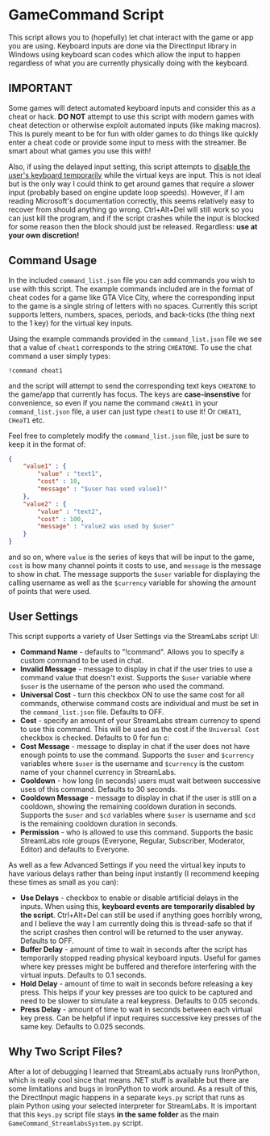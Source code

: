 # GameCommand Script

This script allows you to (hopefully) let chat interact with the game or app you are using. Keyboard inputs are done via the DirectInput library in Windows using keyboard scan codes which allow the input to happen regardless of what you are currently physically doing with the keyboard. 

## IMPORTANT

Some games will detect automated keyboard inputs and consider this as a cheat or hack. **DO NOT** attempt to use this script with modern games with cheat detection or otherwise exploit automated inputs (like making macros). This is purely meant to be for fun with older games to do things like quickly enter a cheat code or provide some input to mess with the streamer. Be smart about what games you use this with!

Also, if using the delayed input setting, this script attempts to [disable the user's keyboard temporarily](https://docs.microsoft.com/en-us/windows/win32/api/winuser/nf-winuser-blockinput) while the virtual keys are input. This is not ideal but is the only way I could think to get around games that require a slower input (probably based on engine update loop speeds). However, if I am reading Microsoft's documentation correctly, this seems relatively easy to recover from should anything go wrong. Ctrl+Alt+Del will still work so you can just kill the program, and if the script crashes while the input is blocked for some reason then the block should just be released. Regardless: **use at your own discretion!**

## Command Usage

In the included `command_list.json` file you can add commands you wish to use with this script. The example commands included are in the format of cheat codes for a game like GTA Vice City, where the corresponding input to the game is a single string of letters with no spaces. Currently this script supports letters, numbers, spaces, periods, and back-ticks (the thing next to the 1 key) for the virtual key inputs.

Using the example commands provided in the `command_list.json` file we see that a value of `cheat1` corresponds to the string `CHEATONE`. To use the chat command a user simply types:
```
!command cheat1
```
and the script will attempt to send the corresponding text keys `CHEATONE` to the game/app that currently has focus. The keys are **case-insenstive** for convenience, so even if you name the command `cHeAt1` in your `command_list.json` file, a user can just type `cheat1` to use it! Or `CHEAT1`, `CHeaT1` etc.

Feel free to completely modify the `command_list.json` file, just be sure to keep it in the format of:
```json
{
    "value1" : {
        "value" : "text1",
        "cost" : 10,
        "message" : "$user has used value1!"
    },
    "value2" : {
        "value" : "text2",
        "cost" : 100,
        "message" : "value2 was used by $user"
    }
}
```
and so on, where `value` is the series of keys that will be input to the game, `cost` is how many channel points it costs to use, and `message` is the message to show in chat. The message supports the `$user` variable for displaying the calling username as well as the `$currency` variable for showing the amount of points that were used.

## User Settings

This script supports a variety of User Settings via the StreamLabs script UI:

- **Command Name** - defaults to "!command". Allows you to specify a custom command to be used in chat.
- **Invalid Message** - message to display in chat if the user tries to use a command value that doesn't exist. Supports the `$user` variable where `$user` is the username of the person who used the command.
- **Universal Cost** - turn this checkbox ON to use the same cost for all commands, otherwise command costs are individual and must be set in the `command_list.json` file. Defaults to OFF.
- **Cost** - specify an amount of your StreamLabs stream currency to spend to use this command. This will be used as the cost if the `Universal Cost` checkbox is checked. Defaults to 0 for fun c: 
- **Cost Message** - message to display in chat if the user does not have enough points to use the command. Supports the `$user` and `$currency` variables where `$user` is the username and `$currency` is the custom name of your channel currency in StreamLabs.
- **Cooldown** - how long (in seconds) users must wait between successive uses of this command. Defaults to 30 seconds.
- **Cooldown Message** - message to display in chat if the user is still on a cooldown, showing the remaining cooldown duration in seconds. Supports the `$user` and `$cd` variables where `$user` is username and `$cd` is the remaining cooldown duration in seconds.
- **Permission** - who is allowed to use this command. Supports the basic StreamLabs role groups (Everyone, Regular, Subscriber, Moderator, Editor) and defaults to Everyone.

As well as a few Advanced Settings if you need the virtual key inputs to have various delays rather than being input instantly (I recommend keeping these times as small as you can):
- **Use Delays** - checkbox to enable or disable artificial delays in the inputs. When using this, **keyboard events are temporarily disabled by the script**. Ctrl+Alt+Del can still be used if anything goes horribly wrong, and I believe the way I am currently doing this is thread-safe so that if the script crashes then control will be returned to the user anyway. Defaults to OFF.
- **Buffer Delay** - amount of time to wait in seconds after the script has temporarily stopped reading physical keyboard inputs. Useful for games where key presses might be buffered and therefore interfering with the virtual inputs. Defaults to 0.1 seconds.
- **Hold Delay** - amount of time to wait in seconds before releasing a key press. This helps if your key presses are too quick to be captured and need to be slower to simulate a real keypress. Defaults to 0.05 seconds.
- **Press Delay** - amount of time to wait in seconds between each virtual key press. Can be helpful if input requires successive key presses of the same key. Defaults to 0.025 seconds.

## Why Two Script Files?

After a lot of debugging I learned that StreamLabs actually runs IronPython, which is really cool since that means .NET stuff is available but there are some limitations and bugs in IronPython to work around. As a result of this, the DirectInput magic happens in a separate `keys.py` script that runs as plain Python using your selected interpreter for StreamLabs. It is important that this `keys.py` script file stays **in the same folder** as the main `GameCommand_StreamlabsSystem.py` script.
